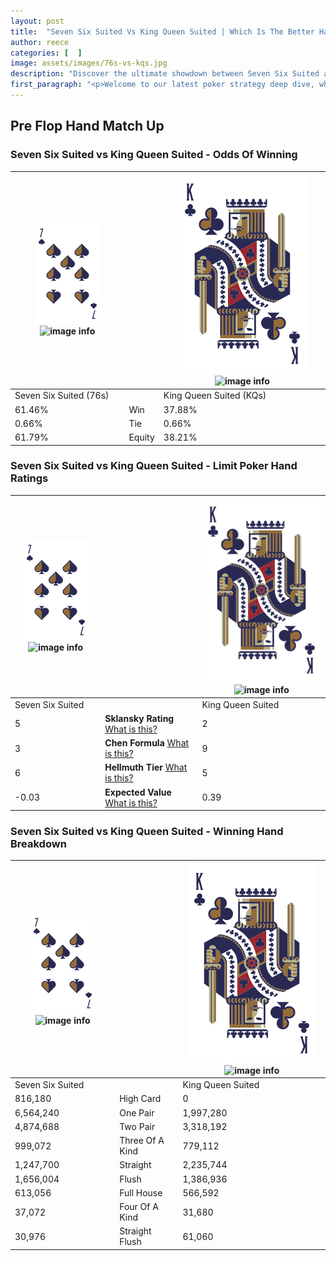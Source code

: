 ```yaml
---
layout: post
title:  "Seven Six Suited Vs King Queen Suited | Which Is The Better Hand In Poker? A Complete Guide"
author: reece
categories: [  ]
image: assets/images/76s-vs-kqs.jpg
description: "Discover the ultimate showdown between Seven Six Suited and King Queen Suited in poker! Uncover the odds, strategies, and scenarios where one hand triumphs over the other. Get ready to up your poker game with this thrilling analysis."
first_paragraph: "<p>Welcome to our latest poker strategy deep dive, where we're pitting two distinct hands against each other in a high-stakes showdown: Seven Six Suited vs King Queen Suited.</p><p>In the dynamic world of poker, every decision counts, and knowing which hand holds the upper hand is key to your success at the table.</p><p>In this article, we'll dissect these two hands, explore the scenarios where one dominates the other, and equip you with the knowledge to make strategic choices that can tip the odds in your favor.</p><p>Get ready to unravel the intriguing dynamics of these poker hands and elevate your game to new heights.</p>"
---
```




[comment]: # (sp0)

## Pre Flop Hand Match Up

<div class="table hand-ratings" markdown="1"> 



### Seven Six Suited vs King Queen Suited - Odds Of Winning


    
| ![image info](assets/images/hand1/7.png) ![image info](assets/images/hand1/6s.png) |  | ![image info](assets/images/hand2/K.png) ![image info](assets/images/hand2/Qs.png) |
| -------- | -------- | -------- |
| Seven Six Suited (76s) |  | King Queen Suited (KQs) |
| 61.46% | Win | 37.88% |
| 0.66% | Tie | 0.66% |
| 61.79% | Equity | 38.21% |




[comment]: # (sp1)



### Seven Six Suited vs King Queen Suited - Limit Poker Hand Ratings


    
| ![image info](assets/images/hand1/7.png) ![image info](assets/images/hand1/6s.png) |  | ![image info](assets/images/hand2/K.png) ![image info](assets/images/hand2/Qs.png) |
| -------- | -------- | -------- |
| Seven Six Suited |  | King Queen Suited |
| 5 | **Sklansky Rating** [What is this?](/sklansky-rating-explained) | 2 |
| 3 | **Chen Formula** [What is this?](/chen-formula-explained) | 9 |
| 6 | **Hellmuth Tier** [What is this?](/Hellmuth-tier-explained) | 5 |
| -0.03 | **Expected Value** [What is this?](/expected-value-explained) | 0.39 |




[comment]: # (sp2)



### Seven Six Suited vs King Queen Suited - Winning Hand Breakdown


    
| ![image info](assets/images/hand1/7.png) ![image info](assets/images/hand1/6s.png) |  | ![image info](assets/images/hand2/K.png) ![image info](assets/images/hand2/Qs.png) |
| -------- | -------- | -------- |
| Seven Six Suited |  | King Queen Suited |
| 816,180 | High Card | 0 |
| 6,564,240 | One Pair | 1,997,280 |
| 4,874,688 | Two Pair | 3,318,192 |
| 999,072 | Three Of A Kind | 779,112 |
| 1,247,700 | Straight | 2,235,744 |
| 1,656,004 | Flush | 1,386,936 |
| 613,056 | Full House | 566,592 |
| 37,072 | Four Of A Kind | 31,680 |
| 30,976 | Straight Flush | 61,060 |




[comment]: # (sp3)



</div>

[comment]: # (sp4)



[comment]: # (sp5)


